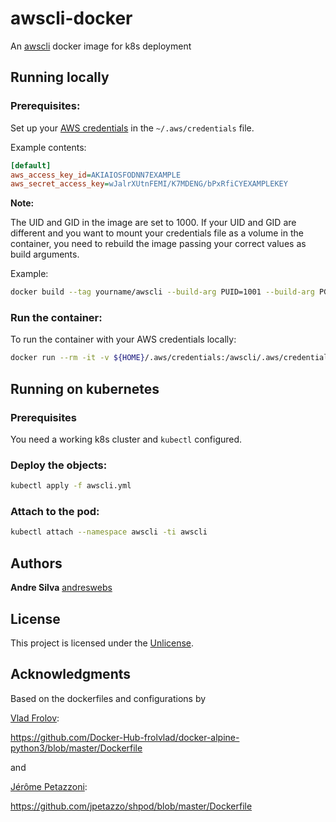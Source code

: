 # awscli-docker

An [awscli](https://docs.aws.amazon.com/cli/latest/userguide/cli-chap-welcome.html) docker image for k8s deployment

## Running locally

### Prerequisites:

Set up your [AWS credentials](https://docs.aws.amazon.com/cli/latest/userguide/cli-configure-files.html) in the `~/.aws/credentials` file.

Example contents:

```ini
[default]
aws_access_key_id=AKIAIOSFODNN7EXAMPLE
aws_secret_access_key=wJalrXUtnFEMI/K7MDENG/bPxRfiCYEXAMPLEKEY
```

**Note:**

The UID and GID in the image are set to 1000. If your UID and GID are different and you want to mount your credentials file as a volume in the container, you need to rebuild the image passing your correct values as build arguments.

Example:

```sh
docker build --tag yourname/awscli --build-arg PUID=1001 --build-arg PGID=1001 .
```

### Run the container:

To run the container with your AWS credentials locally:

```sh
docker run --rm -it -v ${HOME}/.aws/credentials:/awscli/.aws/credentials:ro --name awscli andreswebs/awscli:latest
```

## Running on kubernetes

### Prerequisites

You need a working k8s cluster and `kubectl` configured.

### Deploy the objects:

``` sh
kubectl apply -f awscli.yml
```

### Attach to the pod:

``` sh
kubectl attach --namespace awscli -ti awscli
```


## Authors

**Andre Silva** [andreswebs](https://github.com/andreswebs)


## License

This project is licensed under the [Unlicense](UNLICENSE.md).


## Acknowledgments

Based on the dockerfiles and configurations by

[Vlad Frolov](https://github.com/frol):

<https://github.com/Docker-Hub-frolvlad/docker-alpine-python3/blob/master/Dockerfile>

and

[Jérôme Petazzoni](https://github.com/jpetazzo):

<https://github.com/jpetazzo/shpod/blob/master/Dockerfile>

